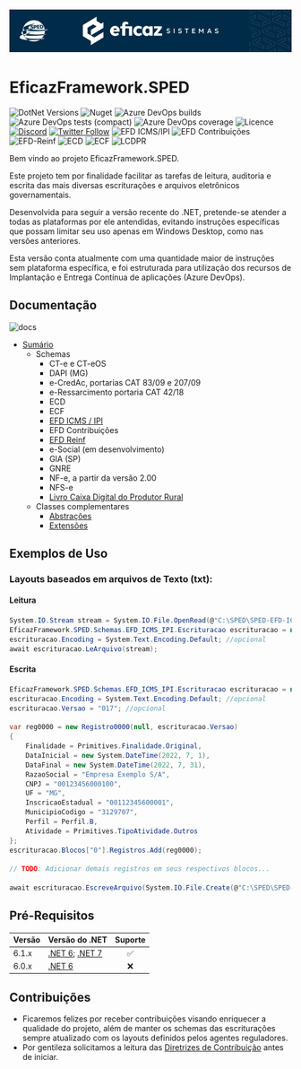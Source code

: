# <p align="center"> ![EficazFramework.SPED](Assets/GitHub-HeaderReadme.png)
# EficazFramework.SPED

![DotNet Versions](https://img.shields.io/static/v1?label=dotnet&message=6.0%20%7C%207.0&color=blueviolet&style=flat-square&logo=dotnet)
![Nuget](https://eficazshields.azurewebsites.net/nuget/v/EficazFramework.SPED?style=flat-square)
![Azure DevOps builds](https://eficazshields.azurewebsites.net/azure-devops/build/eficazcs/EficazFramework/21?&logo=azurepipelines&logoColor=white&style=flat-square)
![Azure DevOps tests (compact)](https://eficazshields.azurewebsites.net/azure-devops/tests/eficazcs/EficazFramework/21?compact_message&logo=azuredevops&logoColor=white&style=flat-square)
![Azure DevOps coverage](https://eficazshields.azurewebsites.net/azure-devops/coverage/eficazcs/EficazFramework/21?logo=codecov&logoColor=white&style=flat-square)
![Licence](https://img.shields.io/static/v1?label=licence&message=MIT&color=blue&style=flat-square&logo=github&logoColor=white)
[![Discord](https://eficazshields.azurewebsites.net/discord/846078359498653706?color=purple&logo=discord&logoColor=white&style=flat-square)](https://discord.gg/UrVkCB2Jms)
[![Twitter Follow](https://eficazshields.azurewebsites.net/twitter/follow/EficazCS?color=blue&label=twitter&logo=twitter&logoColor=white&style=flat-square)](https://twitter.com/EficazCS)
![EFD ICMS/IPI](https://eficazshields.azurewebsites.net/badge/EFD%20ICMS%2FIPI-v017-red?style=flat-square)
![EFD Contribuições](https://eficazshields.azurewebsites.net/badge/EFD%20Contribuições-v006-blue?style=flat-square)
![EFD-Reinf](https://eficazshields.azurewebsites.net/badge/EFD%20Reinf-v2.1.1-ff69b4?style=flat-square)
![ECD](https://eficazshields.azurewebsites.net/badge/ECD-v9.00-brightgreen?style=flat-square) 
![ECF](https://eficazshields.azurewebsites.net/badge/ECF-v0007-orange?style=flat-square) 
![LCDPR](https://eficazshields.azurewebsites.net/badge/LCDPR-v0013-greenyellow?style=flat-square)
   
   Bem vindo ao projeto EficazFramework.SPED.
   
   Este projeto tem por finalidade facilitar as tarefas de leitura, auditoria e escrita das mais diversas escriturações e arquivos eletrônicos governamentais.
   
   Desenvolvida para seguir a versão recente do .NET, pretende-se atender a todas as plataformas por ele antendidas, evitando instruções específicas que possam limitar seu uso apenas em Windows Desktop, como nas versões anteriores.
   
   Esta versão conta atualmente com uma quantidade maior de instruções sem plataforma específica, e foi estruturada para utilização dos recursos de Implantação e Entrega Contínua de aplicações (Azure DevOps).


## Documentação
![docs](https://eficazshields.azurewebsites.net/badge/docs-em%20construção-orange?style=flat-square)

   - [Sumário](/Docs/Api/EficazFrameworkSPED.md) 
     - Schemas
       - CT-e e CT-eOS
       - DAPI (MG)
       - e-CredAc, portarias CAT 83/09 e 207/09
       - e-Ressarcimento portaria CAT 42/18
       - ECD
       - ECF
       - [EFD ICMS / IPI](/Docs/Api/EficazFramework.SPED.Schemas.EFD_ICMS_IPI.md)
       - EFD Contribuições
       - [EFD Reinf](/Docs/Api/EficazFramework.SPED.Schemas.EFD_Reinf.md)
       - e-Social (em desenvolvimento)
       - GIA (SP)
       - GNRE
       - NF-e, a partir da versão 2.00
       - NFS-e   
       - [Livro Caixa Digital do Produtor Rural](/Docs/Api/EficazFramework.SPED.Schemas.LCDPR.md)
     - Classes complementares
       - [Abstrações](/Docs/Api/EficazFramework.SPED.Schemas.Primitives.md)
       - [Extensões](/Docs/Api/EficazFramework.SPED.Extensions.md)
       
## Exemplos de Uso

### Layouts baseados em arquivos de Texto (txt):

#### Leitura  
```csharp  
System.IO.Stream stream = System.IO.File.OpenRead(@"C:\SPED\SPED-EFD-ICMS-IPI.txt");  
EficazFramework.SPED.Schemas.EFD_ICMS_IPI.Escrituracao escrituracao = new();  
escrituracao.Encoding = System.Text.Encoding.Default; //opcional  
await escrituracao.LeArquivo(stream);  
```  
#### Escrita  
```csharp  
EficazFramework.SPED.Schemas.EFD_ICMS_IPI.Escrituracao escrituracao = new();  
escrituracao.Encoding = System.Text.Encoding.Default; //opcional  
escrituracao.Versao = "017"; //opcional  

var reg0000 = new Registro0000(null, escrituracao.Versao)  
{  
    Finalidade = Primitives.Finalidade.Original,  
    DataInicial = new System.DateTime(2022, 7, 1),  
    DataFinal = new System.DateTime(2022, 7, 31),  
    RazaoSocial = "Empresa Exemplo S/A",  
    CNPJ = "00123456000100",  
    UF = "MG",  
    InscricaoEstadual = "00112345600001",  
    MunicipioCodigo = "3129707",  
    Perfil = Perfil.B,  
    Atividade = Primitives.TipoAtividade.Outros  
};  
escrituracao.Blocos["0"].Registros.Add(reg0000);  

// TODO: Adicionar demais registros em seus respectivos blocos...  

await escrituracao.EscreveArquivo(System.IO.File.Create(@"C:\SPED\SPED-EFD-ICMS-IPI.txt"));  
```
   
## Pré-Requisitos
| Versão | Versão do .NET | Suporte |
| :--- | :--- | :---: |
| 6.1.x | [.NET 6](https://dotnet.microsoft.com/download/dotnet/6.0); [.NET 7](https://dotnet.microsoft.com/en-us/download/dotnet/7.0) | :white_check_mark:|
| 6.0.x | [.NET 6](https://dotnet.microsoft.com/download/dotnet/6.0) | :x: |

   
 ## Contribuições
   - Ficaremos felizes por receber contribuições visando enriquecer a qualidade do projeto, além de manter os schemas das escriturações sempre atualizado com os layouts definidos pelos agentes reguladores.
   - Por gentileza solicitamos a leitura das [Diretrizes de Contribuição](/CONTRIBUTING.md) antes de iniciar.
